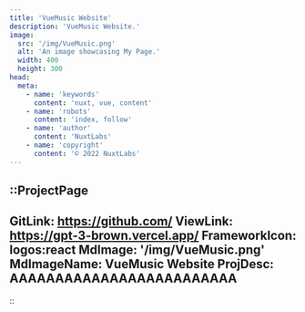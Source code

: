 ```yaml
---
title: 'VueMusic Website'
description: 'VueMusic Website.'
image:
  src: '/img/VueMusic.png'
  alt: 'An image showcasing My Page.'
  width: 400
  height: 300
head:
  meta:
    - name: 'keywords'
      content: 'nuxt, vue, content'
    - name: 'robots'
      content: 'index, follow'
    - name: 'author'
      content: 'NuxtLabs'
    - name: 'copyright'
      content: '© 2022 NuxtLabs'
---
```


::ProjectPage
---
GitLink: https://github.com/
ViewLink: https://gpt-3-brown.vercel.app/
FrameworkIcon:  logos:react
MdImage: '/img/VueMusic.png'
MdImageName: VueMusic Website
ProjDesc: AAAAAAAAAAAAAAAAAAAAAAAAA
---

::
